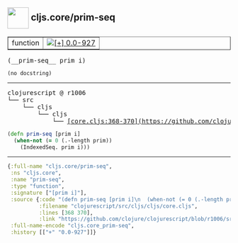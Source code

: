 ## <img width="48px" valign="middle" src="http://i.imgur.com/Hi20huC.png"> cljs.core/prim-seq

 <table border="1">
<tr>
<td>function</td>
<td><a href="https://github.com/cljsinfo/api-refs/tree/0.0-927"><img valign="middle" alt="[+] 0.0-927" src="https://img.shields.io/badge/+-0.0--927-lightgrey.svg"></a> </td>
</tr>
</table>

 <samp>
(__prim-seq__ prim i)<br>
</samp>

```
(no docstring)
```

---

 <pre>
clojurescript @ r1006
└── src
    └── cljs
        └── cljs
            └── <ins>[core.cljs:368-370](https://github.com/clojure/clojurescript/blob/r1006/src/cljs/cljs/core.cljs#L368-L370)</ins>
</pre>

```clj
(defn prim-seq [prim i]
  (when-not (= 0 (.-length prim))
    (IndexedSeq. prim i)))
```


---

```clj
{:full-name "cljs.core/prim-seq",
 :ns "cljs.core",
 :name "prim-seq",
 :type "function",
 :signature ["[prim i]"],
 :source {:code "(defn prim-seq [prim i]\n  (when-not (= 0 (.-length prim))\n    (IndexedSeq. prim i)))",
          :filename "clojurescript/src/cljs/cljs/core.cljs",
          :lines [368 370],
          :link "https://github.com/clojure/clojurescript/blob/r1006/src/cljs/cljs/core.cljs#L368-L370"},
 :full-name-encode "cljs.core_prim-seq",
 :history [["+" "0.0-927"]]}

```
